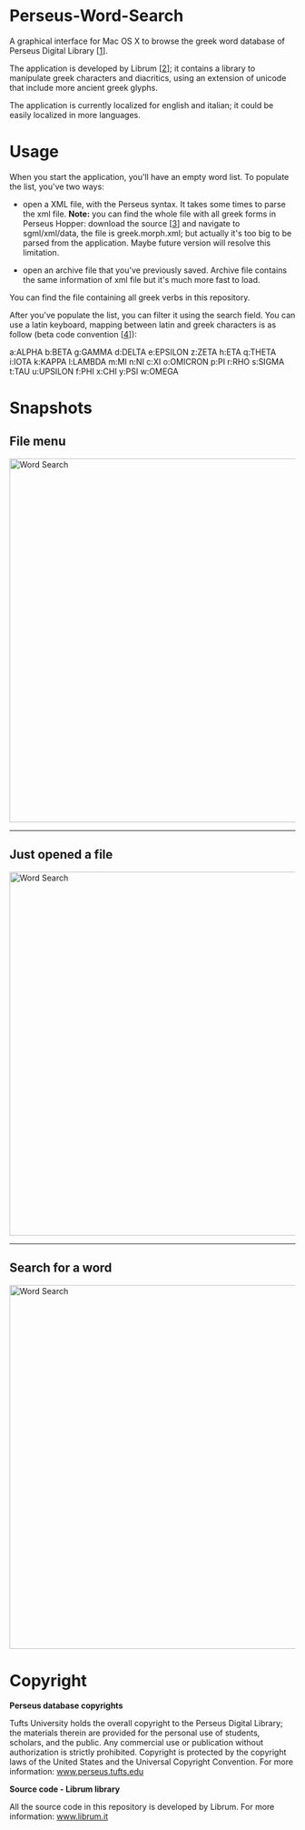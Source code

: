 Perseus-Word-Search
===================

A graphical interface for Mac OS X to browse the greek word database of Perseus Digital Library [[1]].

The application is developed by Librum [[2]]; it contains a library to manipulate greek characters and diacritics, using an extension
of unicode that include more ancient greek glyphs.

The application is currently localized for english and italian; it could be easily localized in more languages.


Usage
=====
When you start the application, you'll have an empty word list. To populate the list, you've two ways:

* open a XML file, with the Perseus syntax.
 It takes some times to parse the xml file.
 **Note:** you can find the whole file with all greek forms in Perseus Hopper:
download the source [[3]] and navigate to sgml/xml/data, the file is greek.morph.xml;
but actually it's too big to be parsed from the application. Maybe future version will resolve this limitation.

* open an archive file that you've previously saved.
 Archive file contains the same information of xml file but it's much more fast to load.

You can find the file containing all greek verbs in this repository.

After you've populate the list, you can filter it using the search field.
You can use a latin keyboard, mapping between latin and greek characters is as follow (beta code convention [[4]]):

a:ALPHA
b:BETA
g:GAMMA
d:DELTA
e:EPSILON
z:ZETA
h:ETA
q:THETA
i:IOTA
k:KAPPA
l:LAMBDA
m:MI
n:NI
c:XI
o:OMICRON
p:PI
r:RHO
s:SIGMA
t:TAU
u:UPSILON
f:PHI
x:CHI
y:PSI
w:OMEGA

Snapshots
=========
File menu
---------
<a><img src="http://www.librum.it/librum/perseus/Perseus-Word-Search-file.png" alt="Word Search"
width="640"/></a>

---

Just opened a file
------------------
<a><img src="http://www.librum.it/librum/perseus/Perseus-Word-Search-open.png" alt="Word Search"
width="640"/></a>

---

Search for a word
-----------------
<a><img src="http://www.librum.it/librum/perseus/Perseus-Word-Search-search.png" alt="Word Search"
width="640"/></a>



Copyright
=========
**Perseus database copyrights**

Tufts University holds the overall copyright to the Perseus Digital Library; the materials therein are provided for the personal use of students, scholars, and the public. Any commercial use or publication without authorization is strictly prohibited. Copyright is protected by the copyright laws of the United States and the Universal Copyright Convention.
For more information: www.perseus.tufts.edu

**Source code - Librum library**

All the source code in this repository is developed by Librum.
For more information: www.librum.it


[1]: http://www.perseus.tufts.edu/
[2]: http://www.librum.it
[3]: http://sourceforge.net/projects/perseus-hopper/
[4]: http://en.wikipedia.org/wiki/Beta_code
